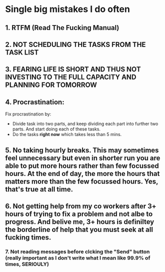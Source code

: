 # Single big mistakes I do often

## 1. RTFM (Read The Fucking Manual)

## 2. NOT SCHEDULING THE TASKS FROM THE TASK LIST

## 3. FEARING LIFE IS SHORT AND THUS NOT INVESTING TO THE FULL CAPACITY AND PLANNING FOR TOMORROW

## 4. Procrastination:

Fix procrastination by:

  - Divide task into two parts, and keep dividing each part into further two parts. And start doing each of these tasks.
  - Do the tasks **right now** which takes less than 5 mins.

## 5. No taking hourly breaks. This may sometimes feel unnecessary but even in shorter run you are able to put more hours rather than few focussed hours. At the end of day, the more the hours that matters more than the few focussed hours. Yes, that's true at all time.

## 6. Not getting help from my co workers after 3+ hours of trying to fix a problem and not albe to progress. And belive me, 3+ hours is definiltey the borderline of help that you must seek at all fucking times.

### 7. Not reading messages before clcking the "Send" button (really important as I don't write what I mean like 99.9% of times, SERIOULY)
